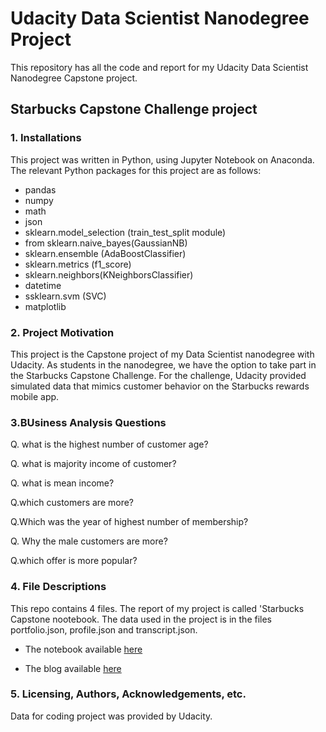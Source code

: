 # Udacity Data Scientist Nanodegree Project

This repository has all the code and report for my Udacity Data Scientist Nanodegree Capstone project.

## Starbucks Capstone Challenge project

### 1. Installations
This project was written in Python, using Jupyter Notebook on Anaconda. The relevant Python packages for this project are as follows:

- pandas
- numpy
- math
- json
- sklearn.model_selection (train_test_split module)
- from sklearn.naive_bayes(GaussianNB)
- sklearn.ensemble (AdaBoostClassifier)
- sklearn.metrics (f1_score)
- sklearn.neighbors(KNeighborsClassifier)
- datetime
- ssklearn.svm (SVC)
- matplotlib

### 2. Project Motivation
This project is the Capstone project of my Data Scientist nanodegree with Udacity. As students in the nanodegree, we have the option to take part in the Starbucks Capstone Challenge.
For the challenge, Udacity provided simulated data that mimics customer behavior on the Starbucks rewards mobile app.

### 3.BUsiness Analysis Questions
Q. what is the highest number of customer age?

Q. what is majority income of customer?

Q. what is mean income?

Q.which customers are more?

Q.Which was the year of highest number of membership?

Q. Why the male customers are more?

Q.which offer is more popular?

### 4. File Descriptions
This repo contains 4 files. The report of my project is called 'Starbucks Capstone nootebook.
The data used in the project is in the files portfolio.json, profile.json and transcript.json. 

- The notebook available [here](https://github.com/Bharati-Yadav/Starbucks-Project/blob/master/Starbucks_Capstone_notebook.ipynb) 

- The blog available [here](https://medium.com/@bharatiyadav818580/starbucks-capstone-challenge-d270829ea377?source=friends_link&sk=120b23438c90305c5ddd56eefe02448e)

### 5. Licensing, Authors, Acknowledgements, etc.

Data for coding project was provided by Udacity.
